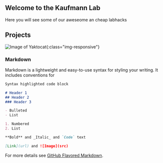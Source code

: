 ## Welcome to the Kaufmann Lab

Here you will see some of our aweseome an cheap labhacks

## Projects
![Image of Yaktocat](https://octodex.github.com/images/yaktocat.png){:class="img-responsive"}

### Markdown

Markdown is a lightweight and easy-to-use syntax for styling your writing. It includes conventions for

```markdown
Syntax highlighted code block

# Header 1
## Header 2
### Header 3

- Bulleted
- List

1. Numbered
2. List

**Bold** and _Italic_ and `Code` text

[Link](url) and ![Image](src)
```

For more details see [GitHub Flavored Markdown](https://guides.github.com/features/mastering-markdown/).

